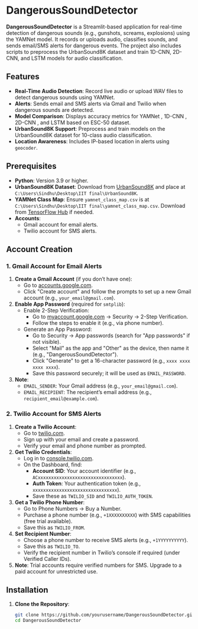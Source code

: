 # DangerousSoundDetector

**DangerousSoundDetector** is a Streamlit-based application for real-time detection of dangerous sounds (e.g., gunshots, screams, explosions) using the YAMNet model. It records or uploads audio, classifies sounds, and sends email/SMS alerts for dangerous events. The project also includes scripts to preprocess the UrbanSound8K dataset and train 1D-CNN, 2D-CNN, and LSTM models for audio classification.

## Features
- **Real-Time Audio Detection**: Record live audio or upload WAV files to detect dangerous sounds using YAMNet.
- **Alerts**: Sends email and SMS alerts via Gmail and Twilio when dangerous sounds are detected.
- **Model Comparison**: Displays accuracy metrics for YAMNet , 1D-CNN , 2D-CNN , and LSTM  based on ESC-50 dataset.
- **UrbanSound8K Support**: Preprocess and train models on the UrbanSound8K dataset for 10-class audio classification.
- **Location Awareness**: Includes IP-based location in alerts using `geocoder`.

## Prerequisites
- **Python**: Version 3.9 or higher.
- **UrbanSound8K Dataset**: Download from [UrbanSound8K](https://urbansounddataset.weebly.com/urbansound8k.html) and place at `C:\Users\Sindhu\Desktop\IIT final\UrbanSound8K`.
- **YAMNet Class Map**: Ensure `yamnet_class_map.csv` is at `C:\Users\Sindhu\Desktop\IIT final\yamnet_class_map.csv`. Download from [TensorFlow Hub](https://tfhub.dev/google/yamnet/1) if needed.
- **Accounts**:
  - Gmail account for email alerts.
  - Twilio account for SMS alerts.

## Account Creation
### 1. Gmail Account for Email Alerts
1. **Create a Gmail Account** (if you don’t have one):
   - Go to [accounts.google.com](https://accounts.google.com).
   - Click "Create account" and follow the prompts to set up a new Gmail account (e.g., `your_email@gmail.com`).
2. **Enable App Password** (required for `smtplib`):
   - Enable 2-Step Verification:
     - Go to [myaccount.google.com](https://myaccount.google.com) → Security → 2-Step Verification.
     - Follow the steps to enable it (e.g., via phone number).
   - Generate an App Password:
     - Go to Security → App passwords (search for "App passwords" if not visible).
     - Select "Mail" as the app and "Other" as the device, then name it (e.g., "DangerousSoundDetector").
     - Click "Generate" to get a 16-character password (e.g., `xxxx xxxx xxxx xxxx`).
     - Save this password securely; it will be used as `EMAIL_PASSWORD`.
3. **Note**:
   - `EMAIL_SENDER`: Your Gmail address (e.g., `your_email@gmail.com`).
   - `EMAIL_RECIPIENT`: The recipient’s email address (e.g., `recipient_email@example.com`).

### 2. Twilio Account for SMS Alerts
1. **Create a Twilio Account**:
   - Go to [twilio.com](https://www.twilio.com/try-twilio).
   - Sign up with your email and create a password.
   - Verify your email and phone number as prompted.
2. **Get Twilio Credentials**:
   - Log in to [console.twilio.com](https://console.twilio.com).
   - On the Dashboard, find:
     - **Account SID**: Your account identifier (e.g., `ACxxxxxxxxxxxxxxxxxxxxxxxxxxxxxxxx`).
     - **Auth Token**: Your authentication token (e.g., `xxxxxxxxxxxxxxxxxxxxxxxxxxxxxxxx`).
     - Save these as `TWILIO_SID` and `TWILIO_AUTH_TOKEN`.
3. **Get a Twilio Phone Number**:
   - Go to Phone Numbers → Buy a Number.
   - Purchase a phone number (e.g., `+1XXXXXXXXXX`) with SMS capabilities (free trial available).
   - Save this as `TWILIO_FROM`.
4. **Set Recipient Number**:
   - Choose a phone number to receive SMS alerts (e.g., `+1YYYYYYYYYY`).
   - Save this as `TWILIO_TO`.
   - Verify the recipient number in Twilio’s console if required (under Verified Caller IDs).
5. **Note**: Trial accounts require verified numbers for SMS. Upgrade to a paid account for unrestricted use.

## Installation
1. **Clone the Repository**:
   ```bash
   git clone https://github.com/yourusername/DangerousSoundDetector.git
   cd DangerousSoundDetector
